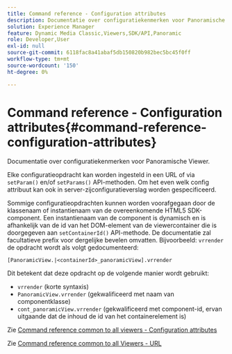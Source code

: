 ```yaml
---
title: Command reference - Configuration attributes
description: Documentatie over configuratiekenmerken voor Panoramische Viewer.
solution: Experience Manager
feature: Dynamic Media Classic,Viewers,SDK/API,Panoramic
role: Developer,User
exl-id: null
source-git-commit: 6118fac8a41abaf5db150820b982bec5bc45f0ff
workflow-type: tm+mt
source-wordcount: '150'
ht-degree: 0%

---
```


# Command reference - Configuration attributes{#command-reference-configuration-attributes}

Documentatie over configuratiekenmerken voor Panoramische Viewer.

Elke configuratieopdracht kan worden ingesteld in een URL of via `setParam()` en/of `setParams()` API-methoden. Om het even welk config attribuut kan ook in server-zijconfiguratieverslag worden gespecificeerd.

Sommige configuratieopdrachten kunnen worden voorafgegaan door de klassenaam of instantienaam van de overeenkomende HTML5 SDK-component. Een instantienaam van de component is dynamisch en is afhankelijk van de id van het DOM-element van de viewercontainer die is doorgegeven aan `setContainerId()` API-methode. De documentatie zal facultatieve prefix voor dergelijke bevelen omvatten. Bijvoorbeeld: `vrrender` de opdracht wordt als volgt gedocumenteerd:

```
[PanoramicView.|<containerId>_panoramicView].vrrender
```

Dit betekent dat deze opdracht op de volgende manier wordt gebruikt:

* `vrrender` (korte syntaxis)
* `PanoramicView.vrrender` (gekwalificeerd met naam van componentklasse)
* `cont_panoramicView.vrrender` (gekwalificeerd met component-id, ervan uitgaande dat de inhoud de id van het containerelement is)


Zie [Command reference common to all viewers - Configuration attributes](../../../r-html5-viewer-20-cmdref-configattrib/r-html5-viewer-20-cmdref-configattrib.md#concept-850e0f2c49b949deb7cfbfd330d329bd)

Zie [Command reference common to all Viewers - URL](../../../c-html5-viewer-20-cmdref-url/c-html5-viewer-20-cmdref-url.md#concept-9b337f349b7b406b8c33c7ee96b3e226)
